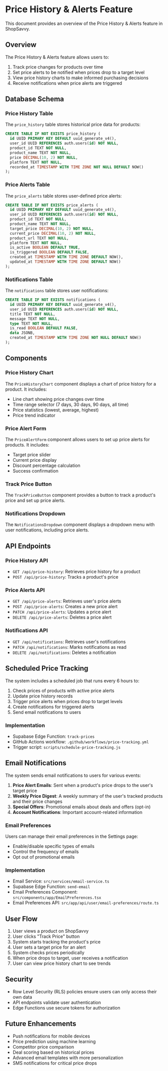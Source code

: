 # Price History & Alerts Feature

This document provides an overview of the Price History & Alerts feature in ShopSavvy.

## Overview

The Price History & Alerts feature allows users to:

1. Track price changes for products over time
2. Set price alerts to be notified when prices drop to a target level
3. View price history charts to make informed purchasing decisions
4. Receive notifications when price alerts are triggered

## Database Schema

### Price History Table

The `price_history` table stores historical price data for products:

```sql
CREATE TABLE IF NOT EXISTS price_history (
  id UUID PRIMARY KEY DEFAULT uuid_generate_v4(),
  user_id UUID REFERENCES auth.users(id) NOT NULL,
  product_id TEXT NOT NULL,
  product_name TEXT NOT NULL,
  price DECIMAL(10, 2) NOT NULL,
  platform TEXT NOT NULL,
  recorded_at TIMESTAMP WITH TIME ZONE NOT NULL DEFAULT NOW()
);
```

### Price Alerts Table

The `price_alerts` table stores user-defined price alerts:

```sql
CREATE TABLE IF NOT EXISTS price_alerts (
  id UUID PRIMARY KEY DEFAULT uuid_generate_v4(),
  user_id UUID REFERENCES auth.users(id) NOT NULL,
  product_id TEXT NOT NULL,
  product_name TEXT NOT NULL,
  target_price DECIMAL(10, 2) NOT NULL,
  current_price DECIMAL(10, 2) NOT NULL,
  product_url TEXT NOT NULL,
  platform TEXT NOT NULL,
  is_active BOOLEAN DEFAULT TRUE,
  is_triggered BOOLEAN DEFAULT FALSE,
  created_at TIMESTAMP WITH TIME ZONE DEFAULT NOW(),
  updated_at TIMESTAMP WITH TIME ZONE DEFAULT NOW()
);
```

### Notifications Table

The `notifications` table stores user notifications:

```sql
CREATE TABLE IF NOT EXISTS notifications (
  id UUID PRIMARY KEY DEFAULT uuid_generate_v4(),
  user_id UUID REFERENCES auth.users(id) NOT NULL,
  title TEXT NOT NULL,
  message TEXT NOT NULL,
  type TEXT NOT NULL,
  is_read BOOLEAN DEFAULT FALSE,
  data JSONB,
  created_at TIMESTAMP WITH TIME ZONE NOT NULL DEFAULT NOW()
);
```

## Components

### Price History Chart

The `PriceHistoryChart` component displays a chart of price history for a product. It includes:

- Line chart showing price changes over time
- Time range selector (7 days, 30 days, 90 days, all time)
- Price statistics (lowest, average, highest)
- Price trend indicator

### Price Alert Form

The `PriceAlertForm` component allows users to set up price alerts for products. It includes:

- Target price slider
- Current price display
- Discount percentage calculation
- Success confirmation

### Track Price Button

The `TrackPriceButton` component provides a button to track a product's price and set up price alerts.

### Notifications Dropdown

The `NotificationsDropdown` component displays a dropdown menu with user notifications, including price alerts.

## API Endpoints

### Price History API

- `GET /api/price-history`: Retrieves price history for a product
- `POST /api/price-history`: Tracks a product's price

### Price Alerts API

- `GET /api/price-alerts`: Retrieves user's price alerts
- `POST /api/price-alerts`: Creates a new price alert
- `PATCH /api/price-alerts`: Updates a price alert
- `DELETE /api/price-alerts`: Deletes a price alert

### Notifications API

- `GET /api/notifications`: Retrieves user's notifications
- `PATCH /api/notifications`: Marks notifications as read
- `DELETE /api/notifications`: Deletes a notification

## Scheduled Price Tracking

The system includes a scheduled job that runs every 6 hours to:

1. Check prices of products with active price alerts
2. Update price history records
3. Trigger price alerts when prices drop to target levels
4. Create notifications for triggered alerts
5. Send email notifications to users

### Implementation

- Supabase Edge Function: `track-prices`
- GitHub Actions workflow: `.github/workflows/price-tracking.yml`
- Trigger script: `scripts/schedule-price-tracking.js`

## Email Notifications

The system sends email notifications to users for various events:

1. **Price Alert Emails**: Sent when a product's price drops to the user's target price
2. **Weekly Price Digest**: A weekly summary of the user's tracked products and their price changes
3. **Special Offers**: Promotional emails about deals and offers (opt-in)
4. **Account Notifications**: Important account-related information

### Email Preferences

Users can manage their email preferences in the Settings page:

- Enable/disable specific types of emails
- Control the frequency of emails
- Opt out of promotional emails

### Implementation

- Email Service: `src/services/email-service.ts`
- Supabase Edge Function: `send-email`
- Email Preferences Component: `src/components/app/EmailPreferences.tsx`
- Email Preferences API: `src/app/api/user/email-preferences/route.ts`

## User Flow

1. User views a product on ShopSavvy
2. User clicks "Track Price" button
3. System starts tracking the product's price
4. User sets a target price for an alert
5. System checks prices periodically
6. When price drops to target, user receives a notification
7. User can view price history chart to see trends

## Security

- Row Level Security (RLS) policies ensure users can only access their own data
- API endpoints validate user authentication
- Edge Functions use secure tokens for authorization

## Future Enhancements

- Push notifications for mobile devices
- Price prediction using machine learning
- Competitor price comparison
- Deal scoring based on historical prices
- Advanced email templates with more personalization
- SMS notifications for critical price drops

